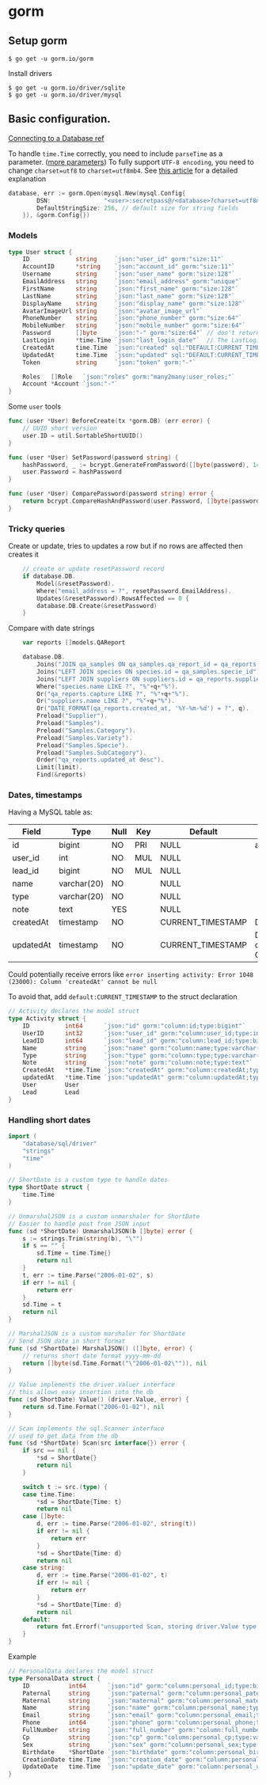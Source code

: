 # gorm

## Setup gorm

    $ go get -u gorm.io/gorm

Install drivers

    $ go get -u gorm.io/driver/sqlite
    $ go get -u gorm.io/driver/mysql

## Basic configuration.

[Connecting to a Database ref](https://gorm.io/docs/connecting_to_the_database.html)

To handle `time.Time` correctly, you need to include `parseTime` as a parameter.
([more parameters](https://github.com/go-sql-driver/mysql#parameters))
To fully support `UTF-8 encoding`, you need to change `charset=utf8` to `charset=utf8mb4`.
See [this article](https://mathiasbynens.be/notes/mysql-utf8mb4) for a detailed explanation

```go
database, err := gorm.Open(mysql.New(mysql.Config{
		DSN:               "<user>:secretpass@/<database>?charset=utf8mb4&parseTime=True&loc=Local",
		DefaultStringSize: 256, // default size for string fields
	}), &gorm.Config{})
```

### Models

```go
type User struct {
	ID             string     `json:"user_id" gorm:"size:11"`
	AccountID      *string    `json:"account_id" gorm:"size:11"`
	Username       string     `json:"user_name" gorm:"size:128"`
	EmailAddress   string     `json:"email_address" gorm:"unique"`
	FirstName      string     `json:"first_name" gorm:"size:128"`
	LastName       string     `json:"last_name" gorm:"size:128"`
	DisplayName    string     `json:"display_name" gorm:"size:128"`
	AvatarImageUrl string     `json:"avatar_image_url"`
	PhoneNumber    string     `json:"phone_number" gorm:"size:64"`
	MobileNumber   string     `json:"mobile_number" gorm:"size:64"`
	Password       []byte     `json:"-" gorm:"size:64"` // don't return password on json
	LastLogin      *time.Time `json:"last_login_date"`  // The LastLogin field takes a pointer to allow setting null value in MySQL
	CreatedAt      time.Time  `json:"created" sql:"DEFAULT:CURRENT_TIMESTAMP"`
	UpdatedAt      time.Time  `json:"updated" sql:"DEFAULT:CURRENT_TIMESTAMP"`
	Token          string     `json:"token" gorm:"-"`

	Roles   []Role   `json:"roles" gorm:"many2many:user_roles;"`
	Account *Account `json:"-"`
}
```

Some `user` tools

```go
func (user *User) BeforeCreate(tx *gorm.DB) (err error) {
	// UUID short version
	user.ID = util.SortableShortUUID()
}

func (user *User) SetPassword(password string) {
	hashPassword, _ := bcrypt.GenerateFromPassword([]byte(password), 14)
	user.Password = hashPassword
}

func (user *User) ComparePassword(password string) error {
	return bcrypt.CompareHashAndPassword(user.Password, []byte(password))
}
```

### Tricky queries

Create or update, tries to updates a row but if no rows are affected then creates it

```go
	// create or update resetPassword record
	if database.DB.
		Model(&resetPassword).
		Where("email_address = ?", resetPassword.EmailAddress).
		Updates(&resetPassword).RowsAffected == 0 {
		database.DB.Create(&resetPassword)
	}
```

Compare with date strings

```go
	var reports []models.QAReport

	database.DB.
		Joins("JOIN qa_samples ON qa_samples.qa_report_id = qa_reports.id").
		Joins("LEFT JOIN species ON species.id = qa_samples.specie_id").
		Joins("LEFT JOIN suppliers ON suppliers.id = qa_reports.supplier_id").
		Where("species.name LIKE ?", "%"+q+"%").
		Or("qa_reports.capture LIKE ?", "%"+q+"%").
		Or("suppliers.name LIKE ?", "%"+q+"%").
		Or("DATE_FORMAT(qa_reports.created_at, '%Y-%m-%d') = ?", q).
		Preload("Supplier").
		Preload("Samples").
		Preload("Samples.Category").
		Preload("Samples.Variety").
		Preload("Samples.Specie").
		Preload("Samples.SubCategory").
		Order("qa_reports.updated_at desc").
		Limit(limit).
		Find(&reports)
```

### Dates, timestamps

Having a MySQL table as:

| Field     | Type        | Null | Key | Default           | Extra                                         |
|-----------|-------------|------|-----|-------------------|-----------------------------------------------|
| id        | bigint      | NO   | PRI | NULL              | auto_increment                                |
| user_id   | int         | NO   | MUL | NULL              |                                               |
| lead_id   | bigint      | NO   | MUL | NULL              |                                               |
| name      | varchar(20) | NO   |     | NULL              |                                               |
| type      | varchar(20) | NO   |     | NULL              |                                               |
| note      | text        | YES  |     | NULL              |                                               |
| createdAt | timestamp   | NO   |     | CURRENT_TIMESTAMP | DEFAULT_GENERATED                             |
| updatedAt | timestamp   | NO   |     | CURRENT_TIMESTAMP | DEFAULT_GENERATED on update CURRENT_TIMESTAMP |

Could potentially receive errors like `error inserting activity: Error 1048 (23000): Column 'createdAt' cannot be null`

To avoid that, add `default:CURRENT_TIMESTAMP` to the struct declaration

```go
// Activity declares the model struct
type Activity struct {
	ID          int64      `json:"id" gorm:"column:id;type:bigint"`
	UserID      int32      `json:"user_id" gorm:"column:user_id;type:int"`
	LeadID      int64      `json:"lead_id" gorm:"column:lead_id;type:bigint"`
	Name        string     `json:"name" gorm:"column:name;type:varchar(20)"`
	Type        string     `json:"type" gorm:"column:type;type:varchar(20)"`
	Note        string     `json:"note" gorm:"column:note;type:text"`
	CreatedAt   *time.Time `json:"createdAt" gorm:"column:createdAt;type:timestamp;default:CURRENT_TIMESTAMP"`
	updatedAt   *time.Time `json:"updatedAt" gorm:"column:updatedAt;type:timestamp;default:CURRENT_TIMESTAMP"`
	User        User
	Lead        Lead
}
```

### Handling short dates

```go
import (
	"database/sql/driver"
	"strings"
	"time"
)

// ShortDate is a custom type to handle dates
type ShortDate struct {
	time.Time
}

// UnmarshalJSON is a custom unmarshaler for ShortDate
// Easier to handle post from JSON input
func (sd *ShortDate) UnmarshalJSON(b []byte) error {
	s := strings.Trim(string(b), "\"")
	if s == "" {
		sd.Time = time.Time{}
		return nil
	}
	t, err := time.Parse("2006-01-02", s)
	if err != nil {
		return err
	}
	sd.Time = t
	return nil
}

// MarshalJSON is a custom marshaler for ShortDate
// Send JSON date in short format
func (sd *ShortDate) MarshalJSON() ([]byte, error) {
	// returns short date format yyyy-mm-dd
	return []byte(sd.Time.Format("\"2006-01-02\"")), nil
}

// Value implements the driver.Valuer interface
// this allows easy insertion into the db
func (sd ShortDate) Value() (driver.Value, error) {
	return sd.Time.Format("2006-01-02"), nil
}

// Scan implements the sql.Scanner interface
// used to get data from the db
func (sd *ShortDate) Scan(src interface{}) error {
	if src == nil {
		*sd = ShortDate{}
		return nil
	}

	switch t := src.(type) {
	case time.Time:
		*sd = ShortDate{Time: t}
		return nil
	case []byte:
		d, err := time.Parse("2006-01-02", string(t))
		if err != nil {
			return err
		}
		*sd = ShortDate{Time: d}
		return nil
	case string:
		d, err := time.Parse("2006-01-02", t)
		if err != nil {
			return err
		}
		*sd = ShortDate{Time: d}
		return nil
	default:
		return fmt.Errorf("unsupported Scan, storing driver.Value type %T into ShortDate", src)
	}
}
```

Example

```go
// PersonalData declares the model struct
type PersonalData struct {
	ID           int64      `json:"id" gorm:"column:personal_id;type:bigint"`
	Paternal     string     `json:"paternal" gorm:"column:personal_paternal;type:varchar(50)"`
	Maternal     string     `json:"maternal" gorm:"column:personal_maternal;type:varchar(50)"`
	Name         string     `json:"name" gorm:"column:personal_name;type:varchar(50)"`
	Email        string     `json:"email" gorm:"column:personal_email;type:varchar(100)"`
	Phone        int64      `json:"phone" gorm:"column:personal_phone;type:bigint"`
	FullNumber   string     `json:"full_number" gorm:"column:full_number;type:varchar(14)"`
	Cp           string     `json:"cp" gorm:"column:personal_cp;type:varchar(20)"`
	Sex          string     `json:"sex" gorm:"column:personal_sex;type:varchar(20)"`
	Birthdate    *ShortDate `json:"birthdate" gorm:"column:personal_birthdate;type:date"`
	CreationDate time.Time  `json:"creation_date" gorm:"column:personal_creation_date;type:timestamp"`
	UpdateDate   time.Time  `json:"update_date" gorm:"column:personal_update_date;type:timestamp"`
}
```
